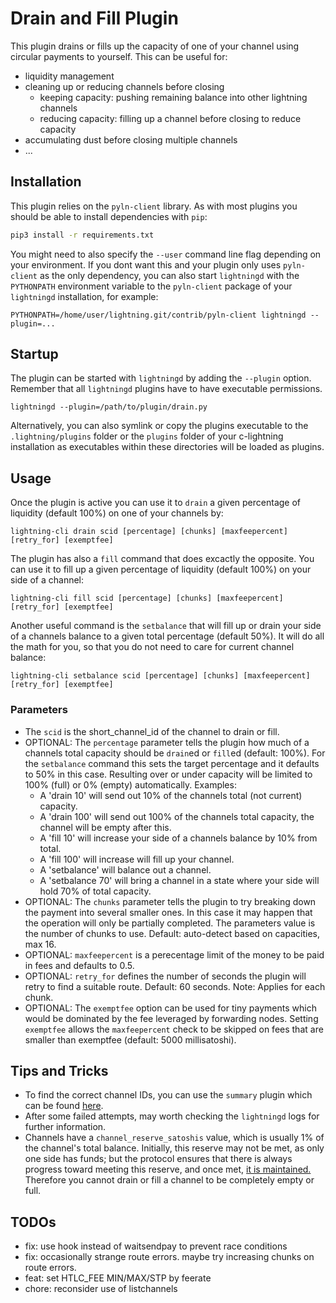 # Drain and Fill Plugin

This plugin drains or fills up the capacity of one of your channel using
circular payments to yourself. This can be useful for:

- liquidity management
- cleaning up or reducing channels before closing
    - keeping capacity: pushing remaining balance into other lightning channels
    - reducing capacity: filling up a channel before closing to reduce capacity
- accumulating dust before closing multiple channels
- ...

## Installation

This plugin relies on the `pyln-client` library. As with most plugins you should
be able to install dependencies with `pip`:

```bash
pip3 install -r requirements.txt
```

You might need to also specify the `--user` command line flag depending on
your environment. If you dont want this and your plugin only uses `pyln-client`
as the only dependency, you can also start `lightningd` with the `PYTHONPATH`
environment variable to the `pyln-client` package of your `lightningd`
installation, for example:

```
PYTHONPATH=/home/user/lightning.git/contrib/pyln-client lightningd --plugin=...
```

## Startup

The plugin can be started with `lightningd` by adding the `--plugin` option.
Remember that all `lightningd` plugins have to have executable permissions.

```
lightningd --plugin=/path/to/plugin/drain.py
```

Alternatively, you can also symlink or copy the plugins executable to the
`.lightning/plugins` folder or the `plugins` folder of your c-lightning
installation as executables within these directories will be loaded as plugins.


## Usage

Once the plugin is active you can use it to `drain` a given percentage of
liquidity (default 100%) on one of your channels by:

```
lightning-cli drain scid [percentage] [chunks] [maxfeepercent] [retry_for] [exemptfee]
```

The plugin has also a `fill` command that does excactly the opposite. You
can use it to fill up a given percentage of liquidity (default 100%) on your
side of a channel:

```
lightning-cli fill scid [percentage] [chunks] [maxfeepercent] [retry_for] [exemptfee]
```

Another useful command is the `setbalance` that will fill up or drain your side
of a channels balance to a given total percentage (default 50%). It will do all
the math for you, so that you do not need to care for current channel balance:

```
lightning-cli setbalance scid [percentage] [chunks] [maxfeepercent] [retry_for] [exemptfee]
```



### Parameters

- The `scid` is the short_channel_id of the channel to drain or fill.
- OPTIONAL: The `percentage` parameter tells the plugin how much of a channels
  total capacity should be `drain`ed or `fill`ed (default: 100%).
  For the `setbalance` command this sets the target percentage and it defaults
  to 50% in this case. Resulting over or under capacity will be limited
  to 100% (full) or 0% (empty) automatically. Examples:
  - A 'drain 10' will send out 10% of the channels total (not current) capacity.
  - A 'drain 100' will send out 100% of the channels total capacity, the channel
  will be empty after this.
  - A 'fill 10' will increase your side of a channels balance by 10% from total.
  - A 'fill 100' will increase will fill up your channel.
  - A 'setbalance' will balance out a channel.
  - A 'setbalance 70' will bring a channel in a state where your side will hold
    70% of total capacity.
- OPTIONAL: The `chunks` parameter tells the plugin to try breaking down the
  payment into several smaller ones. In this case it may happen that the
  operation will only be partially completed. The parameters value is the
  number of chunks to use. Default: auto-detect based on capacities, max 16.
- OPTIONAL: `maxfeepercent` is a perecentage limit of the money to be paid in
  fees and defaults to 0.5.
- OPTIONAL: `retry_for` defines the number of seconds the plugin will retry to
  find a suitable route. Default: 60 seconds. Note: Applies for each chunk.
- OPTIONAL: The `exemptfee` option can be used for tiny payments which would be
  dominated by the fee leveraged by forwarding nodes. Setting `exemptfee`
  allows the `maxfeepercent` check to be skipped on fees that are smaller than
  exemptfee (default: 5000 millisatoshi).


## Tips and Tricks

- To find the correct channel IDs, you can use the `summary` plugin which can
  be found [here](https://github.com/lightningd/plugins/tree/master/summary).
- After some failed attempts, may worth checking the `lightningd` logs for
  further information.
- Channels have a `channel_reserve_satoshis` value, which is usually 1% of the
  channel's total balance. Initially, this reserve may not be met, as only one
  side has funds; but the protocol ensures that there is always progress toward
  meeting this reserve, and once met, [it is maintained.](https://github.com/lightningnetwork/lightning-rfc/blob/master/02-peer-protocol.md#rationale)
  Therefore you cannot drain or fill a channel to be completely empty or full.


## TODOs
 - fix: use hook instead of waitsendpay to prevent race conditions
 - fix: occasionally strange route errors. maybe try increasing chunks on route errors.
 - feat: set HTLC_FEE MIN/MAX/STP by feerate
 - chore: reconsider use of listchannels
